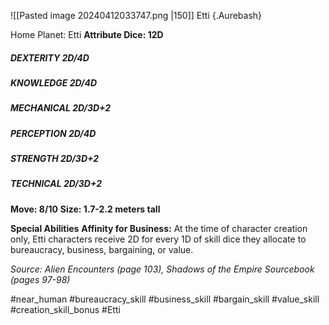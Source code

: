 ![[Pasted image 20240412033747.png |150]]
Etti {.Aurebash}

Home Planet: Etti
**Attribute Dice: 12D**
##### DEXTERITY 2D/4D
##### KNOWLEDGE 2D/4D
##### MECHANICAL 2D/3D+2
##### PERCEPTION 2D/4D
##### STRENGTH 2D/3D+2
##### TECHNICAL 2D/3D+2
**Move: 8/10**
**Size: 1.7-2.2 meters tall**

**Special Abilities**
**Affinity for Business:** At the time of character creation only, Etti characters receive 2D for every 1D of skill dice they allocate to bureaucracy, business, bargaining, or value.

*Source: Alien Encounters (page 103), Shadows of the Empire Sourcebook (pages 97-98)*

#near_human 
#bureaucracy_skill #business_skill #bargain_skill #value_skill  #creation_skill_bonus 
#Etti 
